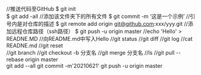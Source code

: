 //推送代码至GitHub
$ git init        
$ git add -all                                      //添加该文件夹下的所有文件
$ git commit -m ‘这是一个示例’                       //引号内是对仓库的描述
$ git remote add origin git@github.com:xxx/yyy.git  //添加远程仓库路径（ssh路径）
$ git push -u origin master
//echo 'Hello' > READNE.MD //向README.md中写入Hello
//git status
//git diff
//git log
//cat READNE.md
//git reset  
//git branch
//git checkout -b 分支名
//git merge 分支名
//ls
//git pull --rebase origin master  
git add --all
git commit -m'20210621'
git push -u origin master